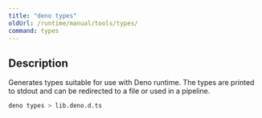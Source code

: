 ```yaml
---
title: "deno types"
oldUrl: /runtime/manual/tools/types/
command: types
---
```


## Description

Generates types suitable for use with Deno runtime. The types are printed to
stdout and can be redirected to a file or used in a pipeline.

```bash
deno types > lib.deno.d.ts
```
